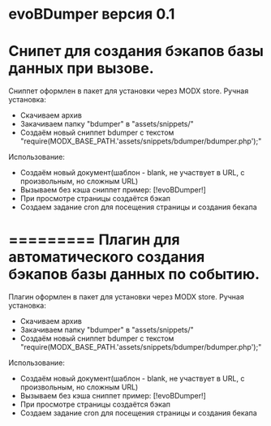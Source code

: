 evoBDumper версия 0.1
=========
Снипет для создания бэкапов базы данных при вызове.
=========
Сниппет оформлен в пакет для установки через MODX store.
Ручная установка:
- Скачиваем архив
- Закачиваем папку "bdumper" в "assets/snippets/"
- Создаём новый сниппет bdumper с текстом "require(MODX_BASE_PATH.'assets/snippets/bdumper/bdumper.php');" 

Использование:
- Создаём новый документ(шаблон - blank, не участвует в URL, с произвольным, но сложным URL)
- Вызываем без кэша сниппет пример: [!evoBDumper!]
- При просмотре страницы создаётся бэкап
- Создаем задание cron для посещения страницы и создания бекапа

=========
Плагин для автоматического создания бэкапов базы данных по событию.
=========
Плагин оформлен в пакет для установки через MODX store.
Ручная установка:
- Скачиваем архив
- Закачиваем папку "bdumper" в "assets/snippets/"
- Создаём новый сниппет bdumper с текстом "require(MODX_BASE_PATH.'assets/snippets/bdumper/bdumper.php');" 

Использование:
- Создаём новый документ(шаблон - blank, не участвует в URL, с произвольным, но сложным URL)
- Вызываем без кэша сниппет пример: [!evoBDumper!]
- При просмотре страницы создаётся бэкап
- Создаем задание cron для посещения страницы и создания бекапа
